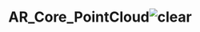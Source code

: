 # AR_Core_PointCloud![clear](https://user-images.githubusercontent.com/96456897/165728307-a07a39de-ad20-41fe-b645-503035286c29.jpg)

